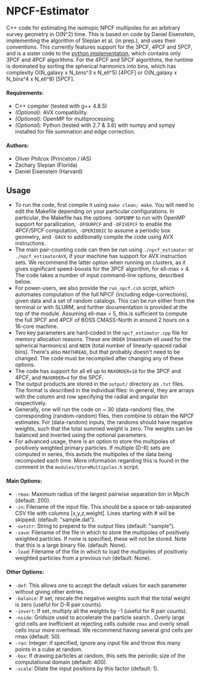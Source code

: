 # NPCF-Estimator

C++ code for estimating the isotropic NPCF multipoles for an arbitrary survey geometry in O(N^2) time. This is based on code by Daniel Eisenstein, implementing the algorithm of Slepian et al. (in prep.), and uses their conventions. This currently features support for the 3PCF, 4PCF and 5PCF, and is a sister code to the [python implementation](https://github.com/oliverphilcox/pynpcf), which contains only 3PCF and 4PCF algorithms. For the 4PCF and 5PCF algorithms, the runtime is dominated by sorting the spherical harmonics into bins, which has complexity O(N_galaxy x N_bins^3 x N_ell^5) [4PCF] or O(N_galaxy x N_bins^4 x N_ell^8) [5PCF].

#### Requirements:
- C++ compiler (tested with g++ 4.8.5)
- *(Optional)*: AVX compatibility.
- *(Optional)*: OpenMP for multiprocessing.
- *(Optional*): Python (tested with 2.7 & 3.6) with numpy and sympy installed for file summation and edge correction.

#### Authors:
- Oliver Philcox (Princeton / IAS)
- Zachary Slepian (Florida)
- Daniel Eisenstein (Harvard)

## Usage
- To run the code, first compile it using ```make clean; make```. You will need to edit the Makefile depending on your particular configurations. In particular, the Makefile has the options ```-DOPENMP``` to run with OpenMP support for parallization, ```-DFOURPCF``` and ```-DFIVEPCF``` to enable the 4PCF/5PCF computation, ```-DPERIODIC``` to assume a periodic box geometry, and ```-DAVX``` to additionally compile the code using AVX instructions.
- The main pair-counting code can then be run using ```./npcf_estimator``` or ```./npcf_estimatorAVX```, if your machine has support for AVX instruction sets. We recommend the latter option when running on clusters, as it gives significant speed-boosts for the 3PCF algorithm, for ell-max > 4. The code takes a number of input command-line options, described below.
- For power-users, we also provide the ```run_npcf.csh``` script, which automates computation of the full NPCF (including edge-corrections), given data and a set of random catalogs. This can be run either from the terminal or with SLURM, and further documentation is provided at the top of the module. Assuming ell-max = 5, this is sufficient to compute the full 3PCF and 4PCF of BOSS CMASS-North in around 2 hours on a 16-core machine.
- Two key parameters are hard-coded in the ```npcf_estimator.cpp``` file for memory allocation reasons. These are ```ORDER``` (maximum ell used for the spherical harmonics) and ```NBIN``` (total number of linearly-spaced radial bins). There's also ```MAXTHREAD```, but that probably doesn't need to be changed. The code must be recompiled after changing any of these options.
- The code has support for all ell up to ```MAXORDER=10``` for the 3PCF and 4PCF, and ```MAXORDER=4``` for the 5PCF.
- The output products are stored in the ```output/``` directory as ```.txt``` files. The format is described in the individual files: in general, they are arrays with the column and row specifying the radial and angular bin respectively.
- Generally, one will run the code on ~ 30 (data-random) files, the corresponding (random-random) files, then combine to obtain the NPCF estimates. For (data-random) inputs, the randoms should have negative weights, such that the total summed weight is zero. The weights can be balanced and inverted using the optional parameters.
- For advanced usage, there is an option to store the multipoles of positively weighted primary particles. If multiple (D-R) sets are computed in series, this avoids the multipoles of the data being recomputed each time. More information regarding this is found in the comment in the ```modules/StoreMultipoles.h``` script.

#### Main Options:
- ```-rmax```: Maximum radius of the largest pairwise separation bin in Mpc/h (default: 200).
- ```-in```: Filename of the input file. This should be a space or tab-separated CSV file with columns [x,y,z,weight]. Lines starting with # will be skipped. (default: "sample.dat").
- ```-outstr```: String to prepend to the output files (default: "sample").
- ```-save```: Filename of the file in which to store the multipoles of positively weighted particles. If none is specified, these will not be stored. Note that this is a large binary file. (default: None).
- ```-load```: Filename of the file in which to load the multipoles of positively weighted particles from a previous run (default: None).

#### Other Options:
- ```-def```: This allows one to accept the default values for each parameter without giving other entries.
- ```-balance```: If set, rescale the negative weights such that the total weight is zero (useful for D-R pair counts).
- ```-invert```: If set, multiply all the weights by -1 (useful for R pair counts).
- ```-nside```: Gridsize used to accelerate the particle search . Overly large grid cells are inefficient at rejecting cells outside ```rmax``` and overly small cells incur more overhead. We recommend having several grid cells per rmax (default: 50).
- ```-ran```: Integer: if specified, ignore any input file and throw this many points in a cube at random.
- ```-box```: If drawing particles at random, this sets the periodic size of the computational domain (default: 400).
- ```-scale```: Dilate the input positions by this factor (default: 1).
